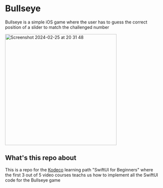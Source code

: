 # Bullseye
Bullseye is a simple iOS game where the user has to guess the correct position of a slider to match the challenged number   

<img width="364" alt="Screenshot 2024-02-25 at 20 31 48" src="https://github.com/chmiiller/iOS-bullseye/assets/1013632/5fedb057-1b33-46cf-a4df-6f12e595e373">

## What's this repo about
This is a repo for the [Kodeco](https://www.kodeco.com/ios/paths/learn) learning path "SwiftUI for Beginners" where the first 3 out of 5 video courses teachs us how to implement all the SwiftUI code for the Bullseye game
